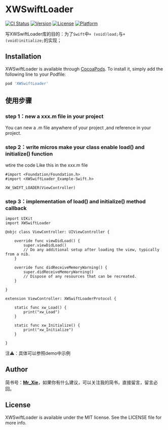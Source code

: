 # XWSwiftLoader

[![CI Status](https://img.shields.io/travis/xiewei/XWSwiftLoader.svg?style=flat)](https://travis-ci.org/xiewei/XWSwiftLoader)
[![Version](https://img.shields.io/cocoapods/v/XWSwiftLoader.svg?style=flat)](https://cocoapods.org/pods/XWSwiftLoader)
[![License](https://img.shields.io/cocoapods/l/XWSwiftLoader.svg?style=flat)](https://cocoapods.org/pods/XWSwiftLoader)
[![Platform](https://img.shields.io/cocoapods/p/XWSwiftLoader.svg?style=flat)](https://cocoapods.org/pods/XWSwiftLoader)

写XWSwiftLoader库的目的：为了`Swift`中`+ (void)load;`与`+ (void)initialize;`的实现；

## Installation

XWSwiftLoader is available through [CocoaPods](https://cocoapods.org). To install
it, simply add the following line to your Podfile:

```ruby
pod 'XWSwiftLoader'
```

## 使用步骤

### step 1：new a xxx.m file in your project

You can new a .m file anywhere of your project ,and reference in your project.

### step 2：write micros make your class enable load() and initialize() function

wtire the code Like this in the xxx.m file
```
#import <Foundation/Foundation.h>
#import <XWSwiftLoader_Example-Swift.h>

XW_SWIFT_LOADER(ViewController)
```

### step 3：implementation of load() and initialize() method callback
```
import UIKit
import XWSwiftLoader

@objc class ViewController: UIViewController {

    override func viewDidLoad() {
        super.viewDidLoad()
        // Do any additional setup after loading the view, typically from a nib.
    }

    override func didReceiveMemoryWarning() {
        super.didReceiveMemoryWarning()
        // Dispose of any resources that can be recreated.
    }

}

extension ViewController: XWSwiftLoaderProtocol {
    
    static func xw_Load() {
        print("xw_Load")
    }
    
    static func xw_Initialize() {
        print("xw_Initialize")
    }
    
}
```

注⚠️：具体可以参照demo中示例

## Author

简书号：[__Mr_Xie__](https://www.jianshu.com/u/01fbf85c32f9)，如果你有什么建议，可以关注我的简书，直接留言，留言必回。

## License

XWSwiftLoader is available under the MIT license. See the LICENSE file for more info.
